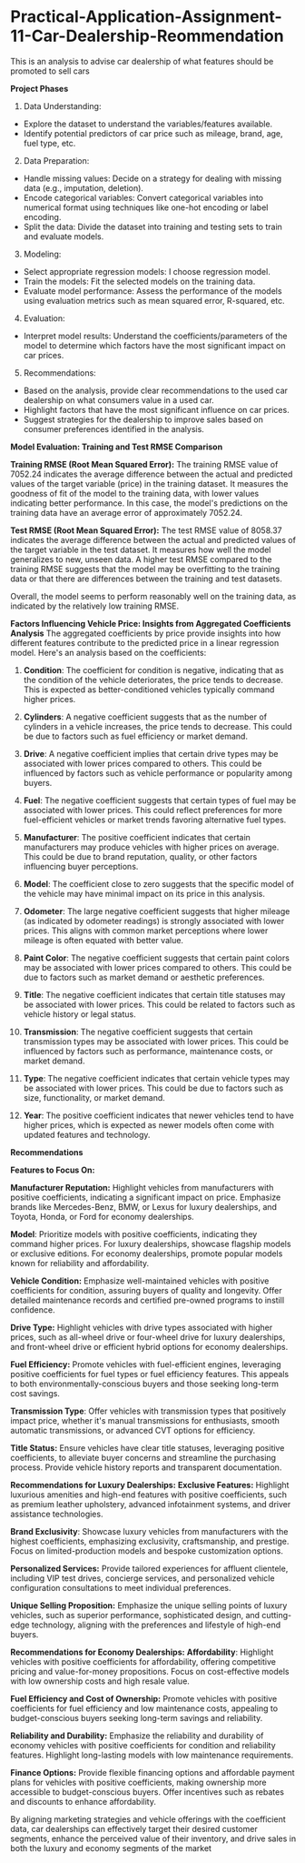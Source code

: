 # Practical-Application-Assignment-11-Car-Dealership-Reommendation
This is an analysis to advise car dealership of what features should be promoted to sell cars


**Project Phases**
1. Data Understanding:
  - Explore the dataset to understand the variables/features available.
  - Identify potential predictors of car price such as mileage, brand, age, fuel type, etc.

2. Data Preparation:
  - Handle missing values: Decide on a strategy for dealing with missing data (e.g., imputation, deletion).
  - Encode categorical variables: Convert categorical variables into numerical format using techniques like one-hot encoding or label encoding.
  - Split the data: Divide the dataset into training and testing sets to train and evaluate models.

3. Modeling:
  - Select appropriate regression models: I choose regression model.
  - Train the models: Fit the selected models on the training data.
  - Evaluate model performance: Assess the performance of the models using evaluation metrics such as mean squared error, R-squared, etc.

4. Evaluation:
  - Interpret model results: Understand the coefficients/parameters of the model to determine which factors have the most significant impact on car prices.

5. Recommendations:
  - Based on the analysis, provide clear recommendations to the used car dealership on what consumers value in a used car.
  - Highlight factors that have the most significant influence on car prices.
  - Suggest strategies for the dealership to improve sales based on consumer preferences identified in the analysis.

**Model Evaluation: Training and Test RMSE Comparison**

**Training RMSE (Root Mean Squared Error):** The training RMSE value of 7052.24 indicates the average difference between the actual and predicted values of the target variable (price) in the training dataset. It measures the goodness of fit of the model to the training data, with lower values indicating better performance. In this case, the model's predictions on the training data have an average error of approximately 7052.24.

**Test RMSE (Root Mean Squared Error):** The test RMSE value of 8058.37 indicates the average difference between the actual and predicted values of the target variable in the test dataset. It measures how well the model generalizes to new, unseen data. A higher test RMSE compared to the training RMSE suggests that the model may be overfitting to the training data or that there are differences between the training and test datasets.

Overall, the model seems to perform reasonably well on the training data, as indicated by the relatively low training RMSE. 

**Factors Influencing Vehicle Price: Insights from Aggregated Coefficients Analysis**
The aggregated coefficients by price provide insights into how different features contribute to the predicted price in a linear regression model. Here's an analysis based on the coefficients:

1. **Condition**: The coefficient for condition is negative, indicating that as the condition of the vehicle deteriorates, the price tends to decrease. This is expected as better-conditioned vehicles typically command higher prices.

2. **Cylinders**: A negative coefficient suggests that as the number of cylinders in a vehicle increases, the price tends to decrease. This could be due to factors such as fuel efficiency or market demand.

3. **Drive**: A negative coefficient implies that certain drive types may be associated with lower prices compared to others. This could be influenced by factors such as vehicle performance or popularity among buyers.

4. **Fuel**: The negative coefficient suggests that certain types of fuel may be associated with lower prices. This could reflect preferences for more fuel-efficient vehicles or market trends favoring alternative fuel types.

5. **Manufacturer**: The positive coefficient indicates that certain manufacturers may produce vehicles with higher prices on average. This could be due to brand reputation, quality, or other factors influencing buyer perceptions.

6. **Model**: The coefficient close to zero suggests that the specific model of the vehicle may have minimal impact on its price in this analysis.

7. **Odometer**: The large negative coefficient suggests that higher mileage (as indicated by odometer readings) is strongly associated with lower prices. This aligns with common market perceptions where lower mileage is often equated with better value.

8. **Paint Color**: The negative coefficient suggests that certain paint colors may be associated with lower prices compared to others. This could be due to factors such as market demand or aesthetic preferences.

9. **Title**: The negative coefficient indicates that certain title statuses may be associated with lower prices. This could be related to factors such as vehicle history or legal status.

10. **Transmission**: The negative coefficient suggests that certain transmission types may be associated with lower prices. This could be influenced by factors such as performance, maintenance costs, or market demand.

11. **Type**: The negative coefficient indicates that certain vehicle types may be associated with lower prices. This could be due to factors such as size, functionality, or market demand.

12. **Year**: The positive coefficient indicates that newer vehicles tend to have higher prices, which is expected as newer models often come with updated features and technology.

**Recommendations**

**Features to Focus On:**

**Manufacturer Reputation:** Highlight vehicles from manufacturers with positive coefficients, indicating a significant impact on price. Emphasize brands like Mercedes-Benz, BMW, or Lexus for luxury dealerships, and Toyota, Honda, or Ford for economy dealerships.

**Model**: Prioritize models with positive coefficients, indicating they command higher prices. For luxury dealerships, showcase flagship models or exclusive editions. For economy dealerships, promote popular models known for reliability and affordability.

**Vehicle Condition:** Emphasize well-maintained vehicles with positive coefficients for condition, assuring buyers of quality and longevity. Offer detailed maintenance records and certified pre-owned programs to instill confidence.

**Drive Type:** Highlight vehicles with drive types associated with higher prices, such as all-wheel drive or four-wheel drive for luxury dealerships, and front-wheel drive or efficient hybrid options for economy dealerships.

**Fuel Efficiency:** Promote vehicles with fuel-efficient engines, leveraging positive coefficients for fuel types or fuel efficiency features. This appeals to both environmentally-conscious buyers and those seeking long-term cost savings.

**Transmission Type**: Offer vehicles with transmission types that positively impact price, whether it's manual transmissions for enthusiasts, smooth automatic transmissions, or advanced CVT options for efficiency.

**Title Status:** Ensure vehicles have clear title statuses, leveraging positive coefficients, to alleviate buyer concerns and streamline the purchasing process. Provide vehicle history reports and transparent documentation.

**Recommendations for Luxury Dealerships:**
**Exclusive Features:** Highlight luxurious amenities and high-end features with positive coefficients, such as premium leather upholstery, advanced infotainment systems, and driver assistance technologies.

**Brand Exclusivity**: Showcase luxury vehicles from manufacturers with the highest coefficients, emphasizing exclusivity, craftsmanship, and prestige. Focus on limited-production models and bespoke customization options.

**Personalized Services:** Provide tailored experiences for affluent clientele, including VIP test drives, concierge services, and personalized vehicle configuration consultations to meet individual preferences.

**Unique Selling Proposition:** Emphasize the unique selling points of luxury vehicles, such as superior performance, sophisticated design, and cutting-edge technology, aligning with the preferences and lifestyle of high-end buyers.

**Recommendations for Economy Dealerships:**
**Affordability**: Highlight vehicles with positive coefficients for affordability, offering competitive pricing and value-for-money propositions. Focus on cost-effective models with low ownership costs and high resale value.

**Fuel Efficiency and Cost of Ownership:** Promote vehicles with positive coefficients for fuel efficiency and low maintenance costs, appealing to budget-conscious buyers seeking long-term savings and reliability.

**Reliability and Durability:** Emphasize the reliability and durability of economy vehicles with positive coefficients for condition and reliability features. Highlight long-lasting models with low maintenance requirements.

**Finance Options:** Provide flexible financing options and affordable payment plans for vehicles with positive coefficients, making ownership more accessible to budget-conscious buyers. Offer incentives such as rebates and discounts to enhance affordability.

By aligning marketing strategies and vehicle offerings with the coefficient data, car dealerships can effectively target their desired customer segments, enhance the perceived value of their inventory, and drive sales in both the luxury and economy segments of the market

